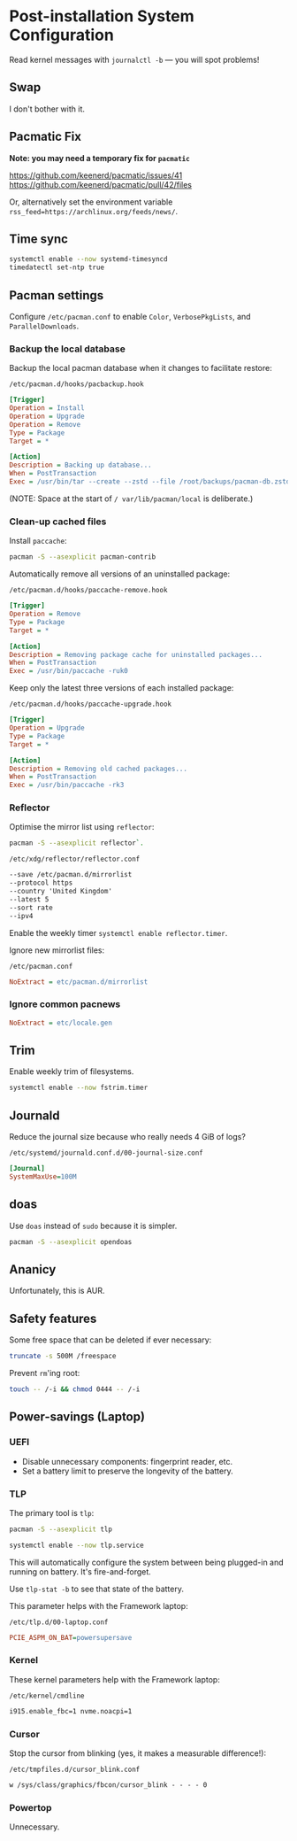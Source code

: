# Post-installation System Configuration

Read kernel messages with `journalctl -b` — you will spot problems!

## Swap

I don't bother with it.


## Pacmatic Fix

**Note: you may need a temporary fix for `pacmatic`**

<https://github.com/keenerd/pacmatic/issues/41>
<https://github.com/keenerd/pacmatic/pull/42/files>

Or, alternatively set the environment variable `rss_feed=https://archlinux.org/feeds/news/`.

## Time sync

```sh
systemctl enable --now systemd-timesyncd
timedatectl set-ntp true
```

## Pacman settings

Configure `/etc/pacman.conf` to enable `Color`, `VerbosePkgLists`, and `ParallelDownloads`.


### Backup the local database

Backup the local pacman database when it changes to facilitate restore:

`/etc/pacman.d/hooks/pacbackup.hook`
```ini
[Trigger]
Operation = Install
Operation = Upgrade
Operation = Remove
Type = Package
Target = *

[Action]
Description = Backing up database...
When = PostTransaction
Exec = /usr/bin/tar --create --zstd --file /root/backups/pacman-db.zstd.tar --directory / var/lib/pacman/local
```

(NOTE: Space at the start of `/ var/lib/pacman/local` is deliberate.)


### Clean-up cached files

Install `paccache`:

```sh
pacman -S --asexplicit pacman-contrib
```

Automatically remove all versions of an uninstalled package:

`/etc/pacman.d/hooks/paccache-remove.hook`
```ini
[Trigger]
Operation = Remove
Type = Package
Target = *

[Action]
Description = Removing package cache for uninstalled packages...
When = PostTransaction
Exec = /usr/bin/paccache -ruk0
```

Keep only the latest three versions of each installed package:

`/etc/pacman.d/hooks/paccache-upgrade.hook`
```ini
[Trigger]
Operation = Upgrade
Type = Package
Target = *

[Action]
Description = Removing old cached packages...
When = PostTransaction
Exec = /usr/bin/paccache -rk3
```


### Reflector

Optimise the mirror list using `reflector`:

```sh
pacman -S --asexplicit reflector`.
```

`/etc/xdg/reflector/reflector.conf`
```txt
--save /etc/pacman.d/mirrorlist
--protocol https
--country 'United Kingdom'
--latest 5
--sort rate
--ipv4
```

Enable the weekly timer `systemctl enable reflector.timer`.

Ignore new mirrorlist files:

`/etc/pacman.conf`
```ini
NoExtract = etc/pacman.d/mirrorlist
```


### Ignore common pacnews

```ini
NoExtract = etc/locale.gen
```


## Trim

Enable weekly trim of filesystems.

```sh
systemctl enable --now fstrim.timer
```


## Journald

Reduce the journal size because who really needs 4 GiB of logs?

`/etc/systemd/journald.conf.d/00-journal-size.conf`

```ini
[Journal]
SystemMaxUse=100M
```

## doas

Use `doas` instead of `sudo` because it is simpler.

```sh
pacman -S --asexplicit opendoas
```


## Ananicy

Unfortunately, this is AUR.


## Safety features

Some free space that can be deleted if ever necessary:

```sh
truncate -s 500M /freespace
```

Prevent `rm`'ing root:

```sh
touch -- /-i && chmod 0444 -- /-i
```

## Power-savings (Laptop)

### UEFI

* Disable unnecessary components: fingerprint reader, etc.
* Set a battery limit to preserve the longevity of the battery.


### TLP

The primary tool is `tlp`:

```sh
pacman -S --asexplicit tlp
```

```sh
systemctl enable --now tlp.service
```

This will automatically configure the system between being plugged-in and running on battery. It's fire-and-forget.

Use `tlp-stat -b` to see that state of the battery.

This parameter helps with the Framework laptop:

`/etc/tlp.d/00-laptop.conf`
```ini
PCIE_ASPM_ON_BAT=powersupersave
```

### Kernel

These kernel parameters help with the Framework laptop:

`/etc/kernel/cmdline`
```txt
i915.enable_fbc=1 nvme.noacpi=1
```

### Cursor

Stop the cursor from blinking (yes, it makes a measurable difference!):

`/etc/tmpfiles.d/cursor_blink.conf`
```txt
w /sys/class/graphics/fbcon/cursor_blink - - - - 0
```

### Powertop

Unnecessary.

